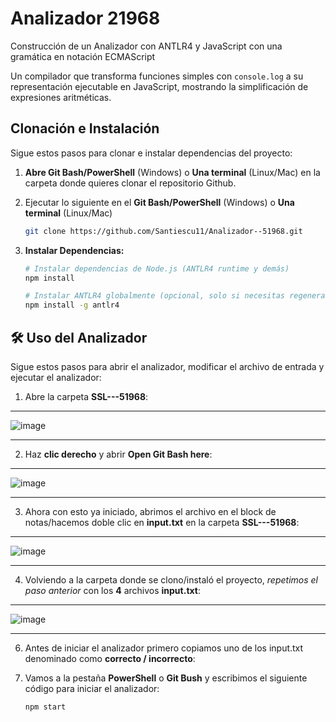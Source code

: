 # Analizador 21968
Construcción de un Analizador con ANTLR4 y JavaScript con una gramática en notación ECMAScript

Un compilador que transforma funciones simples con `console.log` a su representación ejecutable en JavaScript, mostrando la simplificación de expresiones aritméticas.

##  Clonación e Instalación

Sigue estos pasos para clonar e instalar dependencias del proyecto:

1. **Abre Git Bash/PowerShell** (Windows) o **Una terminal** (Linux/Mac) en la carpeta donde quieres clonar el repositorio Github.

2. Ejecutar lo siguiente en el **Git Bash/PowerShell** (Windows) o **Una terminal** (Linux/Mac)
   ```bash
   git clone https://github.com/Santiescu11/Analizador--51968.git
3. **Instalar Dependencias:**
   ```bash
   # Instalar dependencias de Node.js (ANTLR4 runtime y demás)
   npm install

   # Instalar ANTLR4 globalmente (opcional, solo si necesitas regenerar el analizador)
   npm install -g antlr4

## 🛠 Uso del Analizador

Sigue estos pasos para abrir el analizador, modificar el archivo de entrada y ejecutar el analizador:

1. Abre la carpeta **SSL---51968**:
****
   ![image](https://github.com/user-attachments/assets/e05d830d-053c-40cd-8db9-009beb1bac83)
****
2. Haz **clic derecho** y abrir **Open Git Bash here**:
****
   ![image](https://github.com/user-attachments/assets/8064b676-d957-44ea-b1c4-1e9b419ddb04)
****
3. Ahora con esto ya iniciado, abrimos el archivo en el block de notas/hacemos doble clic en **input.txt** en la carpeta **SSL---51968**:
****
   ![image](https://github.com/user-attachments/assets/9a743fbb-72e5-41c0-8b6f-c462c1e275bf)
****
4. Volviendo a la carpeta donde se clono/instaló el proyecto, *repetimos el paso anterior* con los **4** archivos **input.txt**:
****
   ![image](https://github.com/user-attachments/assets/c8d8bd00-98aa-43ca-b861-f3c31e60ff6d)
****
6. Antes de iniciar el analizador primero copiamos uno de los input.txt denominado como **correcto / incorrecto**:

7. Vamos a la pestaña **PowerShell** o **Git Bush** y escribimos el siguiente código para iniciar el analizador:
   ```bash
   npm start
   

